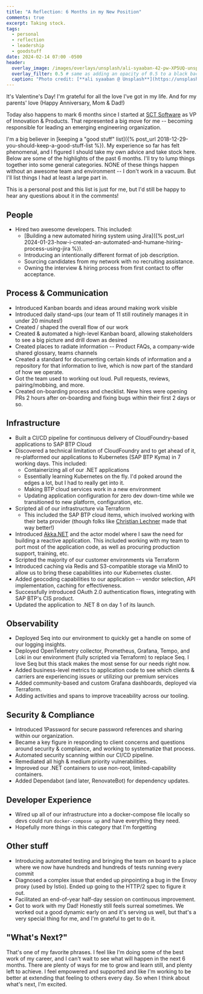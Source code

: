 ```yaml
---
title: "A Reflection: 6 Months in my New Position"
comments: true
excerpt: Taking stock.
tags:
  - personal
  - reflection
  - leadership
  - goodstuff
date: 2024-02-14 07:00 -0500
header:
  overlay_image: /images/overlays/unsplash/ali-syaaban-42-pw-XP5UQ-unsplash.jpg
  overlay_filter: 0.5 # same as adding an opacity of 0.5 to a black background
  caption: "Photo credit: [**ali syaaban @ Unsplash**](https://unsplash.com/@zylo25?utm_content=creditCopyText&utm_medium=referral&utm_source=unsplash)"
---
```


It's Valentine's Day! I'm grateful for all the love I've got in my life. And for my parents' love (Happy Anniversary, Mom & Dad!)

Today also happens to mark 6 months since I started at [SCT Software](https://sctsoftware.com) as VP of Innovation & Products. That represented a big move for me -- becoming responsible for leading an emerging engineering organization.

I'm a big believer in [keeping a "good stuff" list]({% post_url 2018-12-29-you-should-keep-a-good-stuff-list %}). My experience so far has felt phenomenal, and I figured I should take my own advice and take stock here. Below are some of the highlights of the past 6 months. I'll try to lump things together into some general categories. NONE of these things happen without an awesome team and environment -- I don't work in a vacuum. But I'll list things I had at least a large part in.

This is a personal post and this list is just for me, but I'd still be happy to hear any questions about it in the comments!

## People

* Hired two awesome developers. This included:
  * [Building a new automated hiring system using Jira]({% post_url 2024-01-23-how-i-created-an-automated-and-humane-hiring-process-using-jira %}).
  * Introducing an intentionally different format of job description.
  * Sourcing candidates from my network with no recruiting assistance.
  * Owning the interview & hiring process from first contact to offer acceptance.

## Process & Communication

* Introduced Kanban boards and ideas around making work visible
* Introduced daily stand-ups (our team of 11 still routinely manages it in under 20 minutes!)
* Created / shaped the overall flow of our work
* Created & automated a high-level Kanban board, allowing stakeholders to see a big picture and drill down as desired
* Created places to radiate information -- Product FAQs, a company-wide shared glossary, teams channels
* Created a standard for documenting certain kinds of information and a repository for that information to live, which is now part of the standard of how we operate.
* Got the team used to working out loud. Pull requests, reviews, pairing/mobbing, and more.
* Created on-boarding process and checklist. New hires were opening PRs 2 hours after on-boarding and fixing bugs within their first 2 days or so.

## Infrastructure

* Built a CI/CD pipeline for continuous delivery of CloudFoundry-based applications to SAP BTP Cloud
* Discovered a technical limitation of CloudFoundry and to get ahead of it, re-platformed our applications to Kubernetes (SAP BTP Kyma) in 7 working days. This included:
  * Containerizing all of our .NET applications
  * Essentially learning Kubernetes on the fly. I'd poked around the edges a lot, but I had to really get into it.
  * Making BTP cloud services work in a new environment
  * Updating application configuration for zero dev down-time while we transitioned to new platform, configuration, etc.
* Scripted all of our infrastructure via Terraform
  * This included the SAP BTP cloud items, which involved working with their beta provider (though folks like [Christian Lechner](https://twitter.com/lechnerc77) made that way better!)
* Introduced [Akka.NET](https://getakka.net) and the actor model where I saw the need for building a reactive application. This included working with my team to port most of the application code, as well as procuring production support, training, etc.
* Scripted the majority of our customer environments via Terraform
* Introduced caching via Redis and S3-compatible storage via MinIO to allow us to bring these capabilities into our Kubernetes cluster.
* Added geocoding capabilities to our application -- vendor selection, API implementation, caching for effectiveness.
* Successfully introduced OAuth 2.0 authentication flows, integrating with SAP BTP's CIS product.
* Updated the application to .NET 8 on day 1 of its launch.

## Observability

* Deployed Seq into our environment to quickly get a handle on some of our logging insights.
* Deployed OpenTelemetry collector, Prometheus, Grafana, Tempo, and Loki in our environment (fully scripted via Terraform) to replace Seq. I love Seq but this stack makes the most sense for our needs right now.
* Added business-level metrics to application code to see which clients & carriers are experiencing issues or utilizing our premium services
* Added community-based and custom Grafana dashboards, deployed via Terraform.
* Adding activities and spans to improve traceability across our tooling.

## Security & Compliance

* Introduced 1Password for secure password references and sharing within our organization.
* Became a key figure in responding to client concerns and questions around security & compliance, and working to systematize that process.
* Automated security scanning within our CI/CD pipeline.
* Remediated all high & medium priority vulnerabilities.
* Improved our .NET containers to use non-root, limited-capability containers.
* Added Dependabot (and later, RenovateBot) for dependency updates.

## Developer Experience

* Wired up all of our infrastructure into a docker-compose file locally so devs could run `docker-compose up` and have everything they need.
* Hopefully more things in this category that I'm forgetting

## Other stuff

* Introducing automated testing and bringing the team on board to a place where we now have hundreds and hundreds of tests running every commit
* Diagnosed a complex issue that ended up pinpointing a bug in the Envoy proxy (used by Istio). Ended up going to the HTTP/2 spec to figure it out.
* Facilitated an end-of-year half-day session on continuous improvement.
* Got to work with my Dad! Honestly still feels surreal sometimes. We worked out a good dynamic early on and it's serving us well, but that's a very special thing for me, and I'm grateful to get to do it.

## "What's Next?"

That's one of my favorite phrases. I feel like I'm doing some of the best work of my career, and I can't wait to see what will happen in the next 6 months. There are plenty of ways for me to grow and learn still, and plenty left to achieve. I feel empowered and supported and like I'm working to be better at extending that feeling to others every day. So when I think about what's next, I'm excited.
